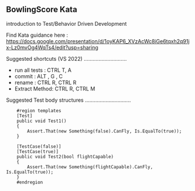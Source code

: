 BowlingScore Kata
-------------------

introduction to Test/Behavior Driven Development

Find Kata guidance here : https://docs.google.com/presentation/d/1oyKAP6_XVzAcWc8iGe6tqxh2q91jx-Lz0mvOg4WqTs4/edit?usp=sharing


Suggested shortcuts (VS 2022)
.............................

 - run all tests : CTRL T, A
 - commit        : ALT   , G     , C
 - rename        : CTRL R, CTRL R
 - Extract Method: CTRL R, CTRL M


Suggested Test body structures 
...............................

        #region templates
        [Test]        
        public void Test1()
        {
            Assert.That(new Something(false).CanFly, Is.EqualTo(true));
        }

        [TestCase(false)]        
        [TestCase(true)]        
        public void Test2(bool flightCapable)
        {
            Assert.That(new Something(flightCapable).CanFly, Is.EqualTo(true));
        }
        #endregion


